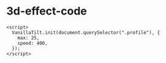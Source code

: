 # 3d-effect-code

 <script
      src="https://cdnjs.cloudflare.com/ajax/libs/vanilla-tilt/1.8.1/vanilla-tilt.min.js"
      integrity="sha512-wC/cunGGDjXSl9OHUH0RuqSyW4YNLlsPwhcLxwWW1CR4OeC2E1xpcdZz2DeQkEmums41laI+eGMw95IJ15SS3g=="
      crossorigin="anonymous"
      referrerpolicy="no-referrer"
    ></script>
    <script>
      VanillaTilt.init(document.querySelector(".profile"), {
        max: 25,
        speed: 400,
      });
    </script>
